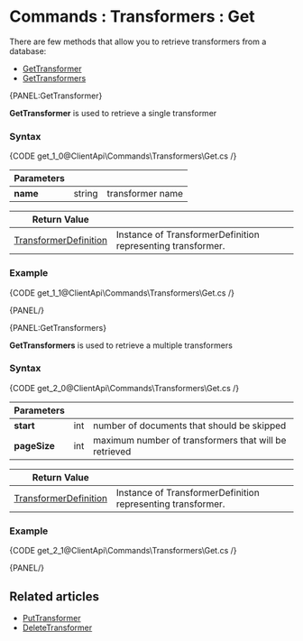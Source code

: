 # Commands : Transformers : Get

There are few methods that allow you to retrieve transformers from a database:   
- [GetTransformer](../../../client-api/commands/transformers/get#gettransformer)   
- [GetTransformers](../../../client-api/commands/transformers/get#gettransformers)   

{PANEL:GetTransformer}

**GetTransformer** is used to retrieve a single transformer

### Syntax

{CODE get_1_0@ClientApi\Commands\Transformers\Get.cs /}

| Parameters | | |
| ------------- | ------------- | ----- |
| **name** | string | transformer name | 

| Return Value | |
| ------------- | ----- |
| [TransformerDefinition](../../../glossary/transformers/transformer-definition) | Instance of TransformerDefinition representing transformer. |

### Example

{CODE get_1_1@ClientApi\Commands\Transformers\Get.cs /}

{PANEL/}

{PANEL:GetTransformers}

**GetTransformers** is used to retrieve a multiple transformers

### Syntax

{CODE get_2_0@ClientApi\Commands\Transformers\Get.cs /}

| Parameters | | |
| ------------- | ------------- | ----- |
| **start** | int | number of documents that should be skipped |
| **pageSize** | int | maximum number of transformers that will be retrieved |

| Return Value | |
| ------------- | ----- |
| [TransformerDefinition](../../../glossary/transformers/transformer-definition) | Instance of TransformerDefinition representing transformer. |

### Example

{CODE get_2_1@ClientApi\Commands\Transformers\Get.cs /}  

{PANEL/}

## Related articles

- [PutTransformer](../../../client-api/commands/transformers/put)  
- [DeleteTransformer](../../../client-api/commands/transformers/delete)  